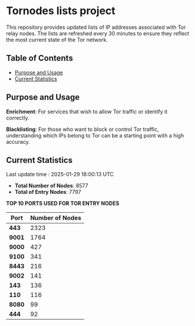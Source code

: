 # Tornodes lists project

This repository provides updated lists of IP addresses associated with Tor relay nodes. The lists are refreshed every 30 minutes to ensure they reflect the most current state of the Tor network.

## Table of Contents

- [Purpose and Usage](#purpose-and-usage)
- [Current Statistics](#current-statistics)


## Purpose and Usage

**Enrichment**: For services that wish to allow Tor traffic or identify it correctly.

**Blacklisting**: For those who want to block or control Tor traffic, understanding which IPs belong to Tor can be a starting point with a high accuracy.

## Current Statistics

Last update time : 2025-01-29 18:00:13 UTC

- **Total Number of Nodes**: 8577
- **Total of Entry Nodes**: 7797

**TOP 10 PORTS USED FOR TOR ENTRY NODES**

| **Port** | **Number of Nodes** |
|------|-----------------|
| **443**   | 2323  |
| **9001**   | 1764  |
| **9000**   | 427  |
| **9100**   | 341  |
| **8443**   | 216  |
| **9002**   | 141  |
| **143**   | 136  |
| **110**   | 116  |
| **8080**   | 99  |
| **444**   | 92  |

